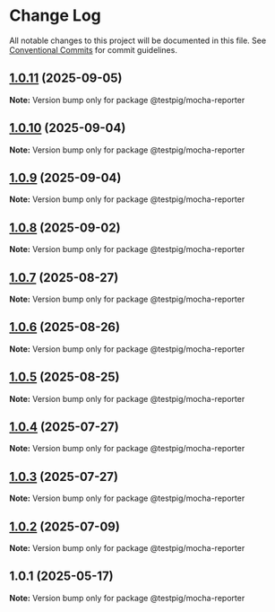 # Change Log

All notable changes to this project will be documented in this file.
See [Conventional Commits](https://conventionalcommits.org) for commit guidelines.

## [1.0.11](https://github.com/testpig-io/node-reporters/compare/@testpig/mocha-reporter@1.0.10...@testpig/mocha-reporter@1.0.11) (2025-09-05)

**Note:** Version bump only for package @testpig/mocha-reporter





## [1.0.10](https://github.com/testpig-io/node-reporters/compare/@testpig/mocha-reporter@1.0.9...@testpig/mocha-reporter@1.0.10) (2025-09-04)

**Note:** Version bump only for package @testpig/mocha-reporter





## [1.0.9](https://github.com/testpig-io/node-reporters/compare/@testpig/mocha-reporter@1.0.8...@testpig/mocha-reporter@1.0.9) (2025-09-04)

**Note:** Version bump only for package @testpig/mocha-reporter





## [1.0.8](https://github.com/testpig-io/node-reporters/compare/@testpig/mocha-reporter@1.0.7...@testpig/mocha-reporter@1.0.8) (2025-09-02)

**Note:** Version bump only for package @testpig/mocha-reporter





## [1.0.7](https://github.com/testpig-io/node-reporters/compare/@testpig/mocha-reporter@1.0.6...@testpig/mocha-reporter@1.0.7) (2025-08-27)

**Note:** Version bump only for package @testpig/mocha-reporter





## [1.0.6](https://github.com/testpig-io/node-reporters/compare/@testpig/mocha-reporter@1.0.5...@testpig/mocha-reporter@1.0.6) (2025-08-26)

**Note:** Version bump only for package @testpig/mocha-reporter





## [1.0.5](https://github.com/testpig-io/node-reporters/compare/@testpig/mocha-reporter@1.0.4...@testpig/mocha-reporter@1.0.5) (2025-08-25)

**Note:** Version bump only for package @testpig/mocha-reporter





## [1.0.4](https://github.com/testpig-io/node-reporters/compare/@testpig/mocha-reporter@1.0.2...@testpig/mocha-reporter@1.0.4) (2025-07-27)

**Note:** Version bump only for package @testpig/mocha-reporter





## [1.0.3](https://github.com/testpig-io/node-reporters/compare/@testpig/mocha-reporter@1.0.2...@testpig/mocha-reporter@1.0.3) (2025-07-27)

**Note:** Version bump only for package @testpig/mocha-reporter





## [1.0.2](https://github.com/testpig-io/node-reporters/compare/@testpig/mocha-reporter@1.0.1...@testpig/mocha-reporter@1.0.2) (2025-07-09)

**Note:** Version bump only for package @testpig/mocha-reporter





## 1.0.1 (2025-05-17)

**Note:** Version bump only for package @testpig/mocha-reporter
